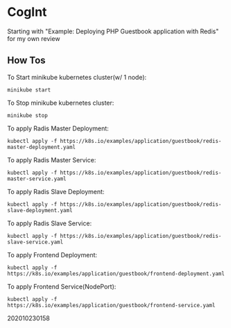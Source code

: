 # CogInt
Starting with "Example: Deploying PHP Guestbook application with Redis" for my own review

## How Tos
To Start minikube kubernetes cluster(w/ 1 node):
```
minikube start
```
To Stop minikube kubernetes cluster:
```
minikube stop
```

To apply Radis Master Deployment:
```
kubectl apply -f https://k8s.io/examples/application/guestbook/redis-master-deployment.yaml
```
To apply Radis Master Service:
```
kubectl apply -f https://k8s.io/examples/application/guestbook/redis-master-service.yaml
```

To apply Radis Slave Deployment:
```
kubectl apply -f https://k8s.io/examples/application/guestbook/redis-slave-deployment.yaml
```
To apply Radis Slave Service:
```
kubectl apply -f https://k8s.io/examples/application/guestbook/redis-slave-service.yaml
```

To apply Frontend Deployment:
```
kubectl apply -f https://k8s.io/examples/application/guestbook/frontend-deployment.yaml
```
To apply Frontend Service(NodePort):
```
kubectl apply -f https://k8s.io/examples/application/guestbook/frontend-service.yaml
```

202010230158
